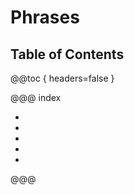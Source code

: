 # Phrases

## Table of Contents

@@toc { headers=false }

@@@ index

- [ ](time.md)
- [ ](location.md)
- [ ](direction.md)
- [ ](condition.md)
- [ ](reported_speech.md)

@@@
